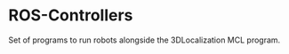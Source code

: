 ROS-Controllers
===============

Set of programs to run robots alongside the 3DLocalization MCL program.
